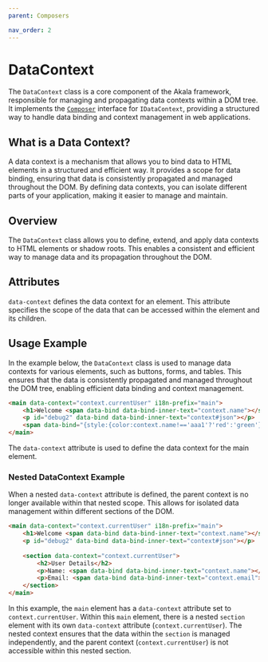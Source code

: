 ```yaml
---
parent: Composers

nav_order: 2
---
```

# DataContext

The `DataContext` class is a core component of the Akala framework, responsible for managing and propagating data contexts within a DOM tree. It implements the [`Composer`](composer) interface for `IDataContext`, providing a structured way to handle data binding and context management in web applications.

## What is a Data Context?

A data context is a mechanism that allows you to bind data to HTML elements in a structured and efficient way. It provides a scope for data binding, ensuring that data is consistently propagated and managed throughout the DOM. By defining data contexts, you can isolate different parts of your application, making it easier to manage and maintain.

## Overview

The `DataContext` class allows you to define, extend, and apply data contexts to HTML elements or shadow roots. This enables a consistent and efficient way to manage data and its propagation throughout the DOM.

## Attributes

`data-context` defines the data context for an element. This attribute specifies the scope of the data that can be accessed within the element and its children.

## Usage Example

In the example below, the `DataContext` class is used to manage data contexts for various elements, such as buttons, forms, and tables. This ensures that the data is consistently propagated and managed throughout the DOM tree, enabling efficient data binding and context management.

```html
<main data-context="context.currentUser" i18n-prefix="main">
    <h1>Welcome <span data-bind data-bind-inner-text="context.name"></span> !</h1>
    <p id="debug2" data-bind data-bind-inner-text="context#json"></p>
    <span data-bind="{style:{color:context.name!=='aaa1'?'red':'green'}}" >test</span>
</main>
```

The `data-context` attribute is used to define the data context for the main element.

### Nested DataContext Example

When a nested `data-context` attribute is defined, the parent context is no longer available within that nested scope. This allows for isolated data management within different sections of the DOM.

```html
<main data-context="context.currentUser" i18n-prefix="main">
    <h1>Welcome <span data-bind data-bind-inner-text="context.name"></span> !</h1>
    <p id="debug2" data-bind data-bind-inner-text="context#json"></p>
    
    <section data-context="context.currentUser">
        <h2>User Details</h2>
        <p>Name: <span data-bind data-bind-inner-text="context.name"></span></p>
        <p>Email: <span data-bind data-bind-inner-text="context.email"></span></p>
    </section>
</main>
```

In this example, the `main` element has a `data-context` attribute set to `context.currentUser`. Within this `main` element, there is a nested `section` element with its own `data-context` attribute (`context.currentUser`). The nested context ensures that the data within the `section` is managed independently, and the parent context (`context.currentUser`) is not accessible within this nested section.
